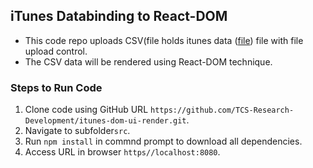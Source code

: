 ## iTunes Databinding to React-DOM
- This code repo uploads CSV(file holds itunes data ([file](https://github.com/TCS-Research-Development/itunes-dom-ui-render/blob/master/docs/Itunes-data-exposed.xlsx)) file with file upload control.
- The CSV data will be rendered using React-DOM technique.

### Steps to Run Code

1. Clone code using GitHub URL `https://github.com/TCS-Research-Development/itunes-dom-ui-render.git`.
2. Navigate to subfolder`src`.
3. Run `npm install` in commnd prompt to download all dependencies.
4. Access URL in browser `https//localhost:8080`.
